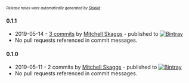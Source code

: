 <sup><sup>*Release notes were automatically generated by [Shipkit](http://shipkit.org/)*</sup></sup>

#### 0.1.1
 - 2019-05-14 - [3 commits](https://github.com/magneticflux-/jvm-shared-memory/compare/v0.1.0...v0.1.1) by [Mitchell Skaggs](https://github.com/magneticflux-) - published to [![Bintray](https://img.shields.io/badge/Bintray-0.1.1-green.svg)](https://bintray.com/magneticflux/maven/jvm-shared-memory/0.1.1)
 - No pull requests referenced in commit messages.

#### 0.1.0
 - 2019-05-11 - 2 commits by [Mitchell Skaggs](https://github.com/magneticflux-) - published to [![Bintray](https://img.shields.io/badge/Bintray-0.1.0-green.svg)](https://bintray.com/magneticflux/maven/jvm-shared-memory/0.1.0)
 - No pull requests referenced in commit messages.

